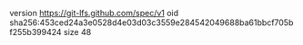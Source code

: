 version https://git-lfs.github.com/spec/v1
oid sha256:453ced24a3e0528d4e03d03c3559e284542049688ba61bbcf705bf255b399424
size 48
